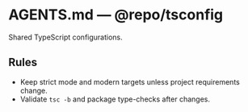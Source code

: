 # AGENTS.md — @repo/tsconfig

Shared TypeScript configurations.

## Rules
- Keep strict mode and modern targets unless project requirements change.
- Validate `tsc -b` and package type-checks after changes.
